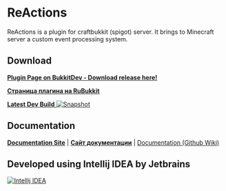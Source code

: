 # ReActions

ReActions is a plugin for craftbukkit (spigot) server. It brings to Minecraft server a custom event processing system.

## Download

[**Plugin Page on BukkitDev - Download release here!**](https://dev.bukkit.org/bukkit-plugins/reactions/)

[**Страница плагина на RuBukkit**](http://rubukkit.org/threads/mech-fun-reactions-chto-togda-inache-bukkitdev.41857/)

[**Latest Dev Build** ![Snapshot](https://circleci.com/gh/Redolith/ReActions.svg?style=shield&circle-token=2bb628276a494b5ac51ec0a0ae4deda896b6f3e3)](https://circleci.com/gh/Redolith/ReActions)

## Documentation

[**Documentation Site**](http://reactions.fromgate.me) | [**Сайт документации**](http://reactions.fromgate.ru) |
[Documentation (Github Wiki)](https://github.com/Redolith/ReActions/wiki)
 
 
 
 ## Developed using Intellij IDEA by Jetbrains
 [![Intellij IDEA](http://reactions.fromgate.ru/images/intellij-logo-300.png)](https://www.jetbrains.com/)